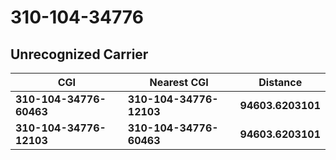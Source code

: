 # 310-104-34776
## Unrecognized Carrier


| CGI | Nearest CGI | Distance |
|-----|-------------|----------|
| **310-104-34776-60463** | **310-104-34776-12103** | **94603.6203101** |
| **310-104-34776-12103** | **310-104-34776-60463** | **94603.6203101** |

